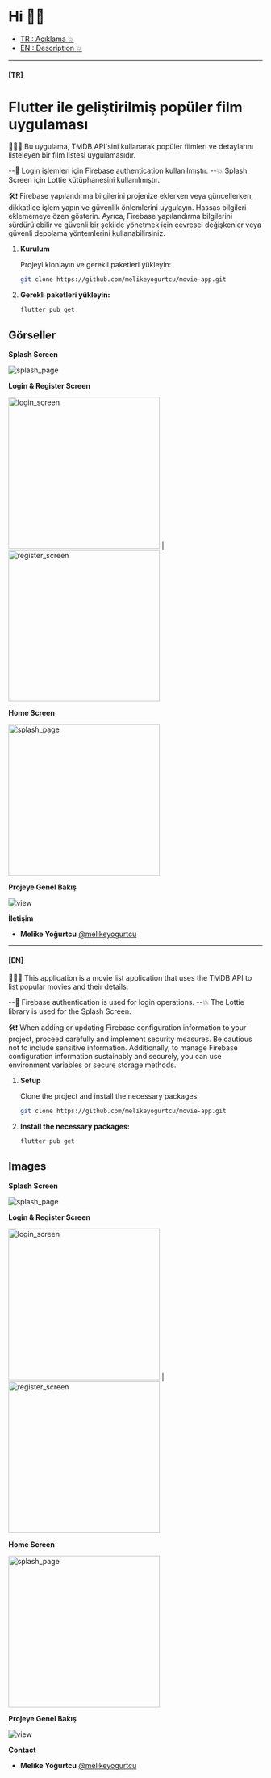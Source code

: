 # Hi 👋🏼

- [TR : Açıklama :boom:](#tr)
- [EN : Description :boom:](#en)  

****

 #### [TR]

# Flutter ile geliştirilmiş popüler film uygulaması
👩🏽‍💻 Bu uygulama, TMDB API'sini kullanarak popüler filmleri ve detaylarını listeleyen
bir film listesi uygulamasıdır.

--🔑 Login işlemleri için Firebase authentication kullanılmıştır.
--💥 Splash Screen için Lottie kütüphanesini kullanılmıştır.

🛠️❗️ Firebase yapılandırma bilgilerini projenize eklerken veya güncellerken, dikkatlice işlem yapın ve güvenlik önlemlerini uygulayın. Hassas bilgileri eklememeye özen gösterin. Ayrıca, Firebase yapılandırma bilgilerini sürdürülebilir ve güvenli bir şekilde yönetmek için çevresel değişkenler veya güvenli depolama yöntemlerini kullanabilirsiniz.


1. **Kurulum**
   
   Projeyi klonlayın ve gerekli paketleri yükleyin:
   ```bash
   git clone https://github.com/melikeyogurtcu/movie-app.git 

2. **Gerekli paketleri yükleyin:**

    ```bash
   flutter pub get

## Görseller

**Splash Screen**

![splash_page](images/readme_images/splash_screen.gif) 

**Login & Register Screen**

 <img src="images/readme_images/login_screen.png" alt="login_screen" width="300"/> | <img src="images/readme_images/register_screen.png" alt="register_screen" width="300"/>

**Home Screen**

<img src="images/readme_images/home_screen.png" alt="splash_page" width="300"/>

**Projeye Genel Bakış**

![view](images/readme_images/view.gif) 

**İletişim**
- **Melike Yoğurtcu** [@melikeyogurtcu](https://github.com/melikeyogurtcu)




****

 #### [EN]

👩🏽‍💻 This application is a movie list application that uses 
the TMDB API to list popular movies and their details.

--🔑 Firebase authentication is used for login operations.
--💥 The Lottie library is used for the Splash Screen.

🛠️❗️ When adding or updating Firebase configuration information to your project, proceed carefully and implement security measures. Be cautious not to include sensitive information. Additionally, to manage Firebase configuration information sustainably and securely, you can use environment variables or secure storage methods.

1. **Setup**
   
   Clone the project and install the necessary packages:
   ```bash
   git clone https://github.com/melikeyogurtcu/movie-app.git 

2. **Install the necessary packages:**

    ```bash
   flutter pub get 

## Images

**Splash Screen**

![splash_page](images/readme_images/splash_screen.gif) 

**Login & Register Screen**

 <img src="images/readme_images/login_screen.png" alt="login_screen" width="300"/> | <img src="images/readme_images/register_screen.png" alt="register_screen" width="300"/>

**Home Screen**

<img src="images/readme_images/home_screen.png" alt="splash_page" width="300"/>


**Projeye Genel Bakış**

![view](images/readme_images/view.gif) 

**Contact**
- **Melike Yoğurtcu** [@melikeyogurtcu](https://github.com/melikeyogurtcu)




 